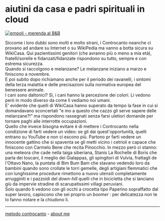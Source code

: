 # aiutini da casa e padri spirituali in cloud

[![](https://live.staticflickr.com/65535/51792974713_0a451c4106_c.jpg "empoli - merenda al B&B")](https://flic.kr/s/aHBqjzwAJ2)   

Siccome i loro dubbi sono molti e molto strani, i Controcanto neanche ci provano ad andare su Internet o su WikiPedia ma vanno a botta sicura su WikiCasa. Qui pazientissimi genitori (che avranno più o meno a mia età), fratelli/sorelle e fidanzati/fidanzate rispondono su tutto, sempre e con estrema sicurezza.  
Quando si raccolgono e melanzane? Le melanzane iniziano a marzo e finiscono a novembre.  
E poi subito dopo richiamano anche per il periodo dei ravanelli, i sintomi della terza malattia e delle precisazioni sulla normativa europea del benessere animale.   
I cani sono daltonici?  Sì, i cani hanno la percezione dei colori. Li vedono però in modo diverso da come li vediamo noi umani.   
E' evidente che quelli di  WikiCasa hanno superato da tempo la  fase in cui si domandavano sconcertati "e mo a questo che cazzo gli serve sapere delle melanzane?!" ma rispondono rassegnati senza farsi uletiori domande per tornare  paghi alle interrotte occupazioni.  
Quello che invece bisogna evitare è di mettere i Controcanto nella condizione di farti vedere un video: se gli dai quest'opportunità, quelli entrano su YouTube e non ci escono più.
Partono pr farti vedere un innocente gattino che si spaventa se gli metti vicino i cetrioli e capace che finiscono con Carmelo Bene che recita Pinocchio. In mezzo però ci stanno: una meteora che cade nella taiga siberiana,  Stanis La Rochelle di Boris che parla dei toscani, il meglio dei Gialappas, gli spingitori di Vulvia, frattagli de l'Ottavo Nano, la puntata di Bim Bum Bam che stavano vedendo loro da bambini quando sono crollate le torri gemelle, degli artigiani flemmatici che con lunghissime procedure rimettono a nuovo utensili completamente arrugginiti e i pazzoidi del *down-hill* quelli che in bicicletta che si lanciano giù da impervie stradine di scarupatissimi villagi peruviani.  
Solo quando ti vedono con gli occhi a crocetta tipo Paperino sopraffatto dal super lavoro, capiscono che sei proprio un *boomer* : per delicatezza non te lo fanno notare e la chiudono lì. 

---   
[metodo controcanto](https://cacioman.github.io/controcanto000.html) - [about me](https://about.me/cacioman) 

